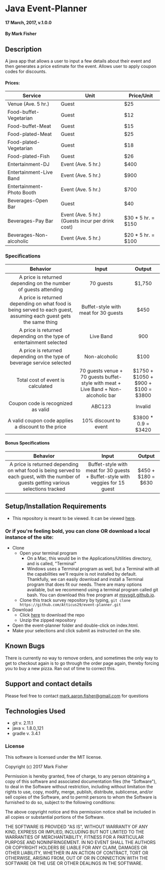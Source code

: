 
# Java Event-Planner

#### 17 March, 2017, v.1.0.0

#### By Mark Fisher

## Description

A java app that allows a user to input a few details about their event and then generates a price estimate for the event. Allows user to apply coupon codes for discounts.

#### Prices:
|Service|Unit|Price/Unit|
|-|-|-|
|Venue  (Ave. 5 hr.)|Guest|$25|
|Food-buffet-Vegetarian|Guest|$12|
|Food-buffet-Meat|Guest|$15|
|Food-plated-Meat|Guest|$25|
|Food-plated-Vegetarian|Guest|$18|
|Food-plated-Fish|Guest|$26|
|Entertainment-DJ|Event  (Ave. 5 hr.)|$400|
|Entertainment-Live Band|Event (Ave. 5 hr.)|$900|
|Entertainment-Photo Booth|Event (Ave. 5 hr.)|$700|
|Beverages-Open Bar|Guest|$40|
|Beverages-Pay Bar|Event  (Ave. 5 hr.) (Guests incur per drink cost)|$30 * 5 hr. = $150|
|Beverages-Non-alcoholic| Event (Ave. 5 hr.)|$20 * 5 hr. = $100|

### Specifications

|Behavior|Input|Output|
|:---:|:---:|:---:|
|A price is returned depending on the number of guests attending|70 guests|$1,750|
|A price is returned depending on what food is being served to each guest, assuming each guest gets the same thing|Buffet-style with meat for 30 guests|$450|
|A price is returned depending on the type of entertainment selected|Live Band|900|
|A price is returned depending on the type of beverage service selected|Non-alcoholic|$100|
|Total cost of event is calculated|70 guests venue + 70 guests buffet-style with meat + Live Band + Non-alcoholic bar|$1750 + $1050 + $900 + $100 = $3800|
|Coupon code is recognized as valid|ABC123|Invalid|
|A valid coupon code applies a discount to the price|10% discount to event|$3800 * 0.9 = $3420|

#### Bonus Specifications

|Behavior|Input|Output|
|:---:|:---:|:---:|
|A price is returned depending on what food is being served to each guest, with the number of guests getting various selections tracked|Buffet-style with meat for 30 guests + Buffet-style with veggies for 15 guest|$450 + $180 = $630|


## Setup/Installation Requirements

* This repository is meant to be viewed. It can be viewed [here](https://Atticus29.github.io/event-planner).

### Or if you're feeling bold, you can clone OR download a local instance of the site:

* Clone
  * Open your terminal program
    * On a Mac, this would be in the Applications/Utilities directory, and is called, "Terminal"
    * Windows uses a Terminal program as well, but a Terminal with all the capabilities we'll require is not installed by default. Thankfully, we can easily download and install a Terminal program that does fit our needs.
There are many options available, but we recommend using a terminal program called git bash. You can download this free program at [msysgit.github.io](https://git-for-windows.github.io/).
  * Clone this track survey repository by typing, `git clone https://github.com/Atticus29/event-planner.git`
* Download
  * Click [here](https://github.com/Atticus29/event-planner/archive/master.zip) to download the repo
  * Unzip the zipped repository
* Open the event-planner folder and double-click on index.html.
* Make your selections and click submit as instructed on the site.


## Known Bugs

There is currently no way to remove orders, and sometimes the only way to get to checkout again is to go through the order page again, thereby forcing you to buy a new pizza. Ran out of time to correct this.

## Support and contact details

Please feel free to contact mark.aaron.fisher@gmail.com for questions

## Technologies Used

* git v. 2.11.1
* java v. 1.8.0_121
* gradle v. 3.4.1

### License

This software is licensed under the MIT license.

Copyright (c) 2017 Mark Fisher

Permission is hereby granted, free of charge, to any person obtaining a copy
of this software and associated documentation files (the "Software"), to deal
in the Software without restriction, including without limitation the rights
to use, copy, modify, merge, publish, distribute, sublicense, and/or sell
copies of the Software, and to permit persons to whom the Software is
furnished to do so, subject to the following conditions:

The above copyright notice and this permission notice shall be included in all
copies or substantial portions of the Software.

THE SOFTWARE IS PROVIDED "AS IS", WITHOUT WARRANTY OF ANY KIND, EXPRESS OR
IMPLIED, INCLUDING BUT NOT LIMITED TO THE WARRANTIES OF MERCHANTABILITY,
FITNESS FOR A PARTICULAR PURPOSE AND NONINFRINGEMENT. IN NO EVENT SHALL THE
AUTHORS OR COPYRIGHT HOLDERS BE LIABLE FOR ANY CLAIM, DAMAGES OR OTHER
LIABILITY, WHETHER IN AN ACTION OF CONTRACT, TORT OR OTHERWISE, ARISING FROM,
OUT OF OR IN CONNECTION WITH THE SOFTWARE OR THE USE OR OTHER DEALINGS IN THE
SOFTWARE.
